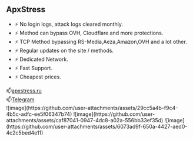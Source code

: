 ## ApxStress
<ul>
<li>⚡ No login logs, attack logs cleared monthly.</li>
<li>⚡ Method can bypass OVH, Cloudflare and more protections.</li>
<li>⚡ TCP Method bypassing RS-Media,Aeza,Amazon,OVH and a lot other.</li>
<li>⚡ Regular updates on the site / methods.</li>
<li>⚡ Dedicated Network.</li>
  <li>⚡ Fast Support.</li>
  <li>⚡ Cheapest prices.</li>
  </ul>
📫<a href="https://apxstress.ru">apxstress.ru</a><br>
📫<a href="https://t.me/apxstress">Telegram</a><br>
![image](https://github.com/user-attachments/assets/29cc5a4b-f9c4-4b5c-adfc-ee5f06347b74)
![image](https://github.com/user-attachments/assets/caf87041-0947-4dc8-a02a-556bb33ef35d)
![image](https://github.com/user-attachments/assets/6073ad9f-650a-4427-aed0-4c2c5bed4e11)
